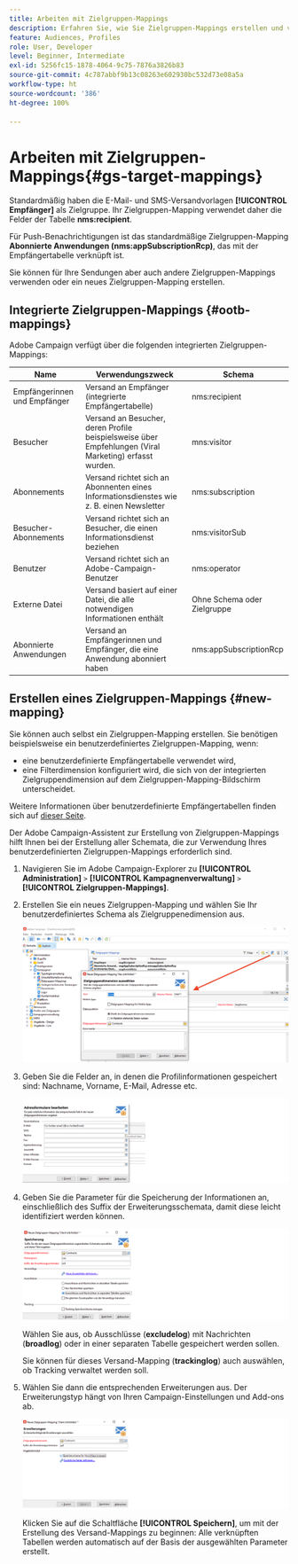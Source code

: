 ```yaml
---
title: Arbeiten mit Zielgruppen-Mappings
description: Erfahren Sie, wie Sie Zielgruppen-Mappings erstellen und verwenden.
feature: Audiences, Profiles
role: User, Developer
level: Beginner, Intermediate
exl-id: 5256fc15-1878-4064-9c75-7876a3826b83
source-git-commit: 4c787abbf9b13c08263e602930bc532d73e08a5a
workflow-type: ht
source-wordcount: '386'
ht-degree: 100%

---
```


# Arbeiten mit Zielgruppen-Mappings{#gs-target-mappings}

Standardmäßig haben die E-Mail- und SMS-Versandvorlagen **[!UICONTROL Empfänger]** als Zielgruppe. Ihr Zielgruppen-Mapping verwendet daher die Felder der Tabelle **nms:recipient**.

Für Push-Benachrichtigungen ist das standardmäßige Zielgruppen-Mapping **Abonnierte Anwendungen (nms:appSubscriptionRcp)**, das mit der Empfängertabelle verknüpft ist.

Sie können für Ihre Sendungen aber auch andere Zielgruppen-Mappings verwenden oder ein neues Zielgruppen-Mapping erstellen.

## Integrierte Zielgruppen-Mappings {#ootb-mappings}

Adobe Campaign verfügt über die folgenden integrierten Zielgruppen-Mappings:

| Name | Verwendungszweck | Schema |
|---|---|---|
| Empfängerinnen und Empfänger | Versand an Empfänger (integrierte Empfängertabelle) | nms:recipient |
| Besucher | Versand an Besucher, deren Profile beispielsweise über Empfehlungen (Viral Marketing) erfasst wurden. | mns:visitor |
| Abonnements  | Versand richtet sich an Abonnenten eines Informationsdienstes wie z. B. einen Newsletter | nms:subscription |
| Besucher-Abonnements | Versand richtet sich an Besucher, die einen Informationsdienst beziehen | nms:visitorSub |
| Benutzer | Versand richtet sich an Adobe-Campaign-Benutzer | nms:operator |
| Externe Datei | Versand basiert auf einer Datei, die alle notwendigen Informationen enthält | Ohne Schema oder Zielgruppe |
| Abonnierte Anwendungen | Versand an Empfängerinnen und Empfänger, die eine Anwendung abonniert haben | nms:appSubscriptionRcp |


## Erstellen eines Zielgruppen-Mappings {#new-mapping}

Sie können auch selbst ein Zielgruppen-Mapping erstellen. Sie benötigen beispielsweise ein benutzerdefiniertes Zielgruppen-Mapping, wenn:

* eine benutzerdefinierte Empfängertabelle verwendet wird,
* eine Filterdimension konfiguriert wird, die sich von der integrierten Zielgruppendimension auf dem Zielgruppen-Mapping-Bildschirm unterscheidet.

Weitere Informationen über benutzerdefinierte Empfängertabellen finden sich auf [dieser Seite](../dev/custom-recipient.md).

Der Adobe Campaign-Assistent zur Erstellung von Zielgruppen-Mappings hilft Ihnen bei der Erstellung aller Schemata, die zur Verwendung Ihres benutzerdefinierten Zielgruppen-Mappings erforderlich sind.

1. Navigieren Sie im Adobe Campaign-Explorer zu **[!UICONTROL Administration]** `>` **[!UICONTROL Kampagnenverwaltung]** `>` **[!UICONTROL Zielgruppen-Mappings]**.

1. Erstellen Sie ein neues Zielgruppen-Mapping und wählen Sie Ihr benutzerdefiniertes Schema als Zielgruppenedimension aus.

   ![](assets/new-target-mapping.png)


1. Geben Sie die Felder an, in denen die Profilinformationen gespeichert sind: Nachname, Vorname, E-Mail, Adresse etc.

   ![](assets/wf_new_mapping_define_join.png)

1. Geben Sie die Parameter für die Speicherung der Informationen an, einschließlich des Suffix der Erweiterungsschemata, damit diese leicht identifiziert werden können.

   ![](assets/wf_new_mapping_define_names.png)

   Wählen Sie aus, ob Ausschlüsse (**excludelog**) mit Nachrichten (**broadlog**) oder in einer separaten Tabelle gespeichert werden sollen.

   Sie können für dieses Versand-Mapping (**trackinglog**) auch auswählen, ob Tracking verwaltet werden soll.

1. Wählen Sie dann die entsprechenden Erweiterungen aus. Der Erweiterungstyp hängt von Ihren Campaign-Einstellungen und Add-ons ab.

   ![](assets/wf_new_mapping_define_extensions.png)

   Klicken Sie auf die Schaltfläche **[!UICONTROL Speichern]**, um mit der Erstellung des Versand-Mappings zu beginnen: Alle verknüpften Tabellen werden automatisch auf der Basis der ausgewählten Parameter erstellt.

